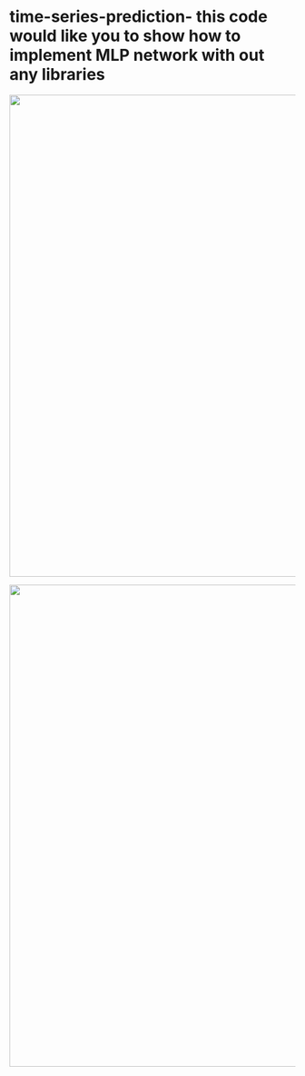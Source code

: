 # time-series-prediction- this code would like you to show how to implement MLP network with out any libraries

<p>
   <a align="left" href="https://ultralytics.com/yolov5" target="_blank">
   <img width="850" src="https://github.com/alirezalti/time-series-prediction-/blob/main/result%20of%20basis%20ann.png"></a>
</p
   
 <p>
   <a align="left" href="https://ultralytics.com/yolov5" target="_blank">
   <img width="850" src="https://github.com/alirezalti/time-series-prediction-/blob/main/result%20of%20basic%20ann_2.png"></a>
</p  
   
